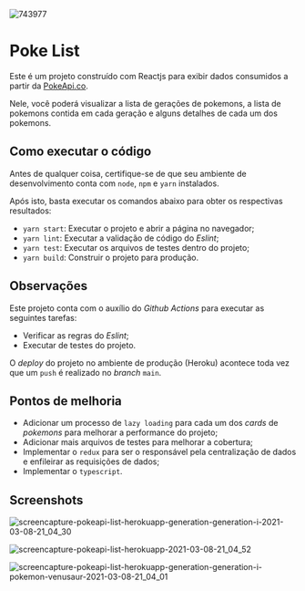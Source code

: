 ![743977](https://user-images.githubusercontent.com/4911357/110398342-7267a200-8052-11eb-9bd5-4562f0f5dbd2.png)

# Poke List

Este é um projeto construído com Reactjs para exibir dados consumidos a partir da [PokeApi.co](https://pokeapi.co/).

Nele, você poderá visualizar a lista de gerações de pokemons, a lista de pokemons contida em cada geração e alguns detalhes de cada um dos pokemons.

## Como executar o código

Antes de qualquer coisa, certifique-se de que seu ambiente de desenvolvimento conta com `node`, `npm` e `yarn` instalados.

Após isto, basta executar os comandos abaixo para obter os respectivas resultados:

- `yarn start`: Executar o projeto e abrir a página no navegador;
- `yarn lint`: Executar a validação de código do *Eslint*;
- `yarn test`: Executar os arquivos de testes dentro do projeto;
- `yarn build`: Construir o projeto para produção.

## Observações

Este projeto conta com o auxílio do *Github Actions* para executar as seguintes tarefas:

- Verificar as regras do *Eslint*;
- Executar de testes do projeto.

O *deploy* do projeto no ambiente de produção (Heroku) acontece toda vez que um `push` é realizado no *branch* `main`.

## Pontos de melhoria

- Adicionar um processo de `lazy loading` para cada um dos *cards* de *pokemons* para melhorar a performance do projeto;
- Adicionar mais arquivos de testes para melhorar a cobertura;
- Implementar o `redux` para ser o responsável pela centralização de dados e enfileirar as requisições de dados;
- Implementar o `typescript`.

## Screenshots

![screencapture-pokeapi-list-herokuapp-generation-generation-i-2021-03-08-21_04_30](https://user-images.githubusercontent.com/4911357/110398337-709dde80-8052-11eb-86cc-c5abbfadbbc6.png)

![screencapture-pokeapi-list-herokuapp-2021-03-08-21_04_52](https://user-images.githubusercontent.com/4911357/110398339-71367500-8052-11eb-80ee-e36ca63fa07c.png)

![screencapture-pokeapi-list-herokuapp-generation-generation-i-pokemon-venusaur-2021-03-08-21_04_01](https://user-images.githubusercontent.com/4911357/110398341-71cf0b80-8052-11eb-945e-0fcdbb667113.png)
